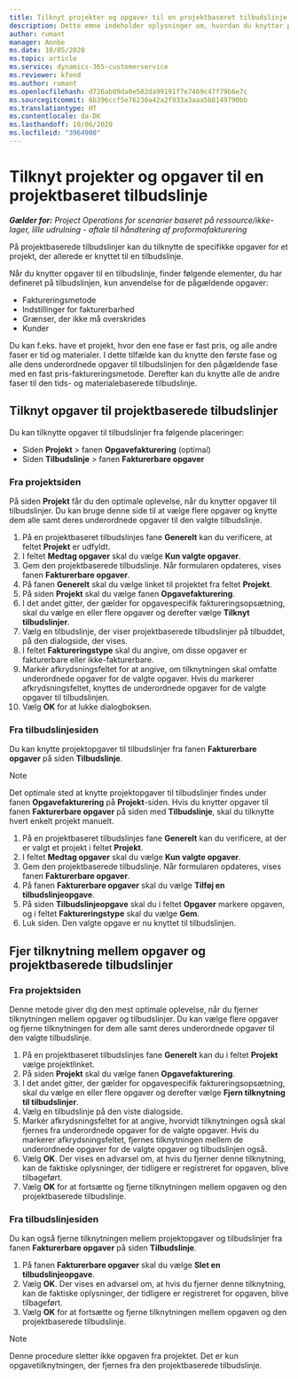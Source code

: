 ```yaml
---
title: Tilknyt projekter og opgaver til en projektbaseret tilbudslinje
description: Dette emne indeholder oplysninger om, hvordan du knytter projekter og opgaver til en projektbaseret opgavelinje.
author: rumant
manager: Annbe
ms.date: 10/05/2020
ms.topic: article
ms.service: dynamics-365-customerservice
ms.reviewer: kfend
ms.author: rumant
ms.openlocfilehash: d726ab09da0e502da99191f7e7469c47f79b6e7c
ms.sourcegitcommit: 6b396ccf5e76230a42a2f933a3aaa5b8149790bb
ms.translationtype: HT
ms.contentlocale: da-DK
ms.lasthandoff: 10/06/2020
ms.locfileid: "3964900"
---
```

# <a name="map-projects-and-tasks-to-a-project-based-quote-line"></a>Tilknyt projekter og opgaver til en projektbaseret tilbudslinje

_**Gælder for:** Project Operations for scenarier baseret på ressource/ikke-lager, lille udrulning - aftale til håndtering af proformafakturering_

På projektbaserede tilbudslinjer kan du tilknytte de specifikke opgaver for et projekt, der allerede er knyttet til en tilbudslinje.

Når du knytter opgaver til en tilbudslinje, finder følgende elementer, du har defineret på tilbudslinjen, kun anvendelse for de pågældende opgaver:

- Faktureringsmetode
- Indstillinger for fakturerbarhed
- Grænser, der ikke må overskrides
- Kunder

Du kan f.eks. have et projekt, hvor den ene fase er fast pris, og alle andre faser er tid og materialer. I dette tilfælde kan du knytte den første fase og alle dens underordnede opgaver til tilbudslinjen for den pågældende fase med en fast pris-faktureringsmetode. Derefter kan du knytte alle de andre faser til den tids- og materialebaserede tilbudslinje.

## <a name="associate-tasks-to-project-based-quote-lines"></a>Tilknyt opgaver til projektbaserede tilbudslinjer

Du kan tilknytte opgaver til tilbudslinjer fra følgende placeringer:

- Siden **Projekt** > fanen **Opgavefakturering** (optimal)
- Siden **Tilbudslinje** > fanen **Fakturerbare opgaver** 

### <a name="from-the-project-page"></a>Fra projektsiden

På siden **Projekt** får du den optimale oplevelse, når du knytter opgaver til tilbudslinjer. Du kan bruge denne side til at vælge flere opgaver og knytte dem alle samt deres underordnede opgaver til den valgte tilbudslinje.

1. På en projektbaseret tilbudslinjes fane **Generelt** kan du verificere, at feltet **Projekt** er udfyldt.
2. I feltet **Medtag opgaver** skal du vælge **Kun valgte opgaver**.
3. Gem den projektbaserede tilbudslinje. Når formularen opdateres, vises fanen **Fakturerbare opgaver**.
4. På fanen **Generelt** skal du vælge linket til projektet fra feltet **Projekt**.
5. På siden **Projekt** skal du vælge fanen **Opgavefakturering**.
6. I det andet gitter, der gælder for opgavespecifik faktureringsopsætning, skal du vælge en eller flere opgaver og derefter vælge **Tilknyt tilbudslinjer**.
7. Vælg en tilbudslinje, der viser projektbaserede tilbudslinjer på tilbuddet, på den dialogside, der vises.
8. I feltet **Faktureringstype** skal du angive, om disse opgaver er fakturerbare eller ikke-fakturerbare.
9. Markér afkrydsningsfeltet for at angive, om tilknytningen skal omfatte underordnede opgaver for de valgte opgaver. Hvis du markerer afkrydsningsfeltet, knyttes de underordnede opgaver for de valgte opgaver til tilbudslinjen.
10. Vælg **OK** for at lukke dialogboksen.

### <a name="from-the-quote-line-page"></a>Fra tilbudslinjesiden

Du kan knytte projektopgaver til tilbudslinjer fra fanen **Fakturerbare opgaver** på siden **Tilbudslinje**.

>[!NOTE]
>Det optimale sted at knytte projektopgaver til tilbudslinjer findes under fanen **Opgavefakturering** på **Projekt**-siden. Hvis du knytter opgaver til fanen **Fakturerbare opgaver** på siden med **Tilbudslinje**, skal du tilknytte hvert enkelt projekt manuelt.

1. På en projektbaseret tilbudslinjes fane **Generelt** kan du verificere, at der er valgt et projekt i feltet **Projekt**.
2. I feltet **Medtag opgaver** skal du vælge **Kun valgte opgaver**.
3. Gem den projektbaserede tilbudslinje. Når formularen opdateres, vises fanen **Fakturerbare opgaver**.
4. På fanen **Fakturerbare opgaver** skal du vælge **Tilføj en tilbudslinjeopgave**.
5. På siden **Tilbudslinjeopgave** skal du i feltet **Opgaver** markere opgaven, og i feltet **Faktureringstype** skal du vælge **Gem**. 
6. Luk siden. Den valgte opgave er nu knyttet til tilbudslinjen.

## <a name="disassociate-tasks-from-projectbased-quote-lines"></a>Fjer tilknytning mellem opgaver og projektbaserede tilbudslinjer

### <a name="from-the-project-page"></a>Fra projektsiden

Denne metode giver dig den mest optimale oplevelse, når du fjerner tilknytningen mellem opgaver og tilbudslinjer. Du kan vælge flere opgaver og fjerne tilknytningen for dem alle samt deres underordnede opgaver til den valgte tilbudslinje.

1. På en projektbaseret tilbudslinjes fane **Generelt** kan du i feltet **Projekt** vælge projektlinket.
2. På siden **Projekt** skal du vælge fanen **Opgavefakturering**.
3. I det andet gitter, der gælder for opgavespecifik faktureringsopsætning, skal du vælge en eller flere opgaver og derefter vælge **Fjern tilknytning til tilbudslinjer**.
4. Vælg en tilbudslinje på den viste dialogside.
5. Markér afkrydsningsfeltet for at angive, hvorvidt tilknytningen også skal fjernes fra underordnede opgaver for de valgte opgaver. Hvis du markerer afkrydsningsfeltet, fjernes tilknytningen mellem de underordnede opgaver for de valgte opgaver og tilbudslinjen også.
6. Vælg **OK**. Der vises en advarsel om, at hvis du fjerner denne tilknytning, kan de faktiske oplysninger, der tidligere er registreret for opgaven, blive tilbageført. 
7. Vælg **OK** for at fortsætte og fjerne tilknytningen mellem opgaven og den projektbaserede tilbudslinje.

### <a name="from-the-quote-line-page"></a>Fra tilbudslinjesiden

Du kan også fjerne tilknytningen mellem projektopgaver og tilbudslinjer fra fanen **Fakturerbare opgaver** på siden **Tilbudslinje**.

1. På fanen **Fakturerbare opgaver** skal du vælge **Slet en tilbudslinjeopgave**.
2. Vælg **OK**. Der vises en advarsel om, at hvis du fjerner denne tilknytning, kan de faktiske oplysninger, der tidligere er registreret for opgaven, blive tilbageført. 
3. Vælg **OK** for at fortsætte og fjerne tilknytningen mellem opgaven og den projektbaserede tilbudslinje.

>[!NOTE]
> Denne procedure sletter ikke opgaven fra projektet. Det er kun opgavetilknytningen, der fjernes fra den projektbaserede tilbudslinje.

